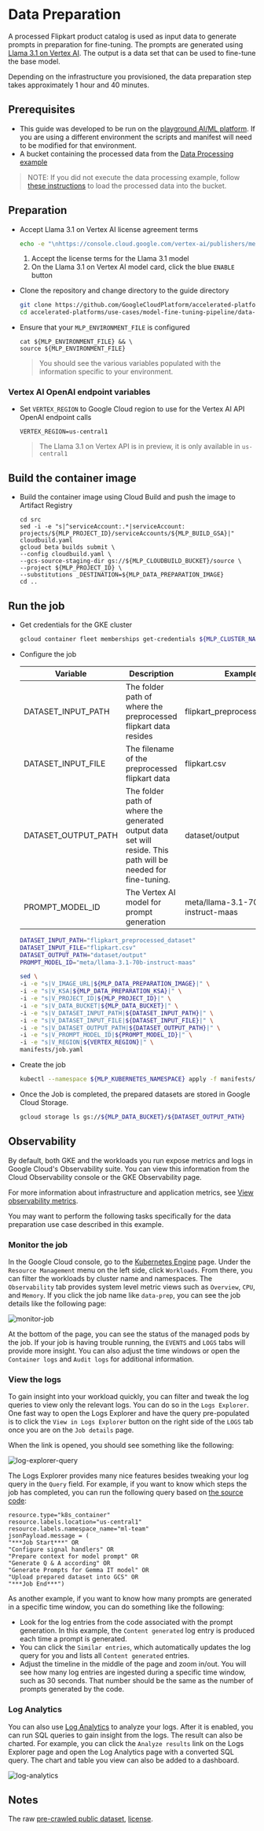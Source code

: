 # Data Preparation

A processed Flipkart product catalog is used as input data to generate prompts
in preparation for fine-tuning. The prompts are generated using
[Llama 3.1 on Vertex AI](https://console.cloud.google.com/vertex-ai/publishers/meta/model-garden/llama-3.1-405b-instruct-maas).
The output is a data set that can be used to fine-tune the base model.

Depending on the infrastructure you provisioned, the data preparation step takes
approximately 1 hour and 40 minutes.

## Prerequisites

- This guide was developed to be run on the
  [playground AI/ML platform](/platforms/gke-aiml/playground/README.md). If you
  are using a different environment the scripts and manifest will need to be
  modified for that environment.
- A bucket containing the processed data from the
  [Data Processing example](/use-cases/model-fine-tuning-pipeline/data-processing/ray/README.md)

> NOTE: If you did not execute the data processing example, follow
> [these instructions](/use-cases/prerequisites/processed-data.md) to load the
> processed data into the bucket.

## Preparation

- Accept Llama 3.1 on Vertex AI license agreement terms

  ```sh
  echo -e "\nhttps://console.cloud.google.com/vertex-ai/publishers/meta/model-garden/llama-3.1-405b-instruct-maas\n"
  ```

  1. Accept the license terms for the Llama 3.1 model
  1. On the Llama 3.1 on Vertex AI model card, click the blue `ENABLE` button

- Clone the repository and change directory to the guide directory

  ```sh
  git clone https://github.com/GoogleCloudPlatform/accelerated-platforms && \
  cd accelerated-platforms/use-cases/model-fine-tuning-pipeline/data-preparation/gemma-it
  ```

- Ensure that your `MLP_ENVIRONMENT_FILE` is configured

  ```
  cat ${MLP_ENVIRONMENT_FILE} && \
  source ${MLP_ENVIRONMENT_FILE}
  ```

  > You should see the various variables populated with the information specific
  > to your environment.

### Vertex AI OpenAI endpoint variables

- Set `VERTEX_REGION` to Google Cloud region to use for the Vertex AI API OpenAI
  endpoint calls

  ```
  VERTEX_REGION=us-central1
  ```

  > The Llama 3.1 on Vertex API is in preview, it is only available in
  > `us-central1`

## Build the container image

- Build the container image using Cloud Build and push the image to Artifact
  Registry

  ```
  cd src
  sed -i -e "s|^serviceAccount:.*|serviceAccount: projects/${MLP_PROJECT_ID}/serviceAccounts/${MLP_BUILD_GSA}|" cloudbuild.yaml
  gcloud beta builds submit \
  --config cloudbuild.yaml \
  --gcs-source-staging-dir gs://${MLP_CLOUDBUILD_BUCKET}/source \
  --project ${MLP_PROJECT_ID} \
  --substitutions _DESTINATION=${MLP_DATA_PREPARATION_IMAGE}
  cd ..
  ```

## Run the job

- Get credentials for the GKE cluster

  ```sh
  gcloud container fleet memberships get-credentials ${MLP_CLUSTER_NAME} --project ${MLP_PROJECT_ID}
  ```

- Configure the job

  | Variable            | Description                                                                                                   | Example                          |
  | ------------------- | ------------------------------------------------------------------------------------------------------------- | -------------------------------- |
  | DATASET_INPUT_PATH  | The folder path of where the preprocessed flipkart data resides                                               | flipkart_preprocessed_dataset    |
  | DATASET_INPUT_FILE  | The filename of the preprocessed flipkart data                                                                | flipkart.csv                     |
  | DATASET_OUTPUT_PATH | The folder path of where the generated output data set will reside. This path will be needed for fine-tuning. | dataset/output                   |
  | PROMPT_MODEL_ID     | The Vertex AI model for prompt generation                                                                     | meta/llama-3.1-70b-instruct-maas |

  ```sh
  DATASET_INPUT_PATH="flipkart_preprocessed_dataset"
  DATASET_INPUT_FILE="flipkart.csv"
  DATASET_OUTPUT_PATH="dataset/output"
  PROMPT_MODEL_ID="meta/llama-3.1-70b-instruct-maas"
  ```

  ```sh
  sed \
  -i -e "s|V_IMAGE_URL|${MLP_DATA_PREPARATION_IMAGE}|" \
  -i -e "s|V_KSA|${MLP_DATA_PREPARATION_KSA}|" \
  -i -e "s|V_PROJECT_ID|${MLP_PROJECT_ID}|" \
  -i -e "s|V_DATA_BUCKET|${MLP_DATA_BUCKET}|" \
  -i -e "s|V_DATASET_INPUT_PATH|${DATASET_INPUT_PATH}|" \
  -i -e "s|V_DATASET_INPUT_FILE|${DATASET_INPUT_FILE}|" \
  -i -e "s|V_DATASET_OUTPUT_PATH|${DATASET_OUTPUT_PATH}|" \
  -i -e "s|V_PROMPT_MODEL_ID|${PROMPT_MODEL_ID}|" \
  -i -e "s|V_REGION|${VERTEX_REGION}|" \
  manifests/job.yaml
  ```

- Create the job

  ```sh
  kubectl --namespace ${MLP_KUBERNETES_NAMESPACE} apply -f manifests/job.yaml
  ```

- Once the Job is completed, the prepared datasets are stored in Google Cloud
  Storage.

  ```sh
  gcloud storage ls gs://${MLP_DATA_BUCKET}/${DATASET_OUTPUT_PATH}
  ```

## Observability

By default, both GKE and the workloads you run expose metrics and logs in Google
Cloud's Observability suite. You can view this information from the Cloud
Observability console or the GKE Observability page.

For more information about infrastructure and application metrics, see
[View observability metrics](https://cloud.google.com/kubernetes-engine/docs/how-to/view-observability-metrics).

You may want to perform the following tasks specifically for the data
preparation use case described in this example.

### Monitor the job

In the Google Cloud console, go to the
[Kubernetes Engine](https://console.cloud.google.com/kubernetes) page. Under the
`Resource Management` menu on the left side, click `Workloads`. From there, you
can filter the workloads by cluster name and namespaces. The `Observability` tab
provides system level metric views such as `Overview`, `CPU`, and `Memory`. If
you click the job name like `data-prep`, you can see the job details like the
following page:

![monitor-job](/docs/use-cases/model-fine-tuning-pipeline/data-preparation/gemma-it/images/monitor-job.png)

At the bottom of the page, you can see the status of the managed pods by the
job. If your job is having trouble running, the `EVENTS` and `LOGS` tabs will
provide more insight. You can also adjust the time windows or open the
`Container logs` and `Audit logs` for additional information.

### View the logs

To gain insight into your workload quickly, you can filter and tweak the log
queries to view only the relevant logs. You can do so in the `Logs Explorer`.
One fast way to open the Logs Explorer and have the query pre-populated is to
click the `View in Logs Explorer` button on the right side of the `LOGS` tab
once you are on the `Job details` page.

When the link is opened, you should see something like the following:

![log-explorer-query](/docs/use-cases/model-fine-tuning-pipeline/data-preparation/gemma-it/images/log-explorer-query.png)

The Logs Explorer provides many nice features besides tweaking your log query in
the `Query` field. For example, if you want to know which steps the job has
completed, you can run the following query based on
[the source code](src/dataprep.py#L318):

```shell
resource.type="k8s_container"
resource.labels.location="us-central1"
resource.labels.namespace_name="ml-team"
jsonPayload.message = (
"***Job Start***" OR
"Configure signal handlers" OR
"Prepare context for model prompt" OR
"Generate Q & A according" OR
"Generate Prompts for Gemma IT model" OR
"Upload prepared dataset into GCS" OR
"***Job End***")
```

As another example, if you want to know how many prompts are generated in a
specific time window, you can do something like the following:

- Look for the log entries from the code associated with the prompt generation.
  In this example, the `Content generated` log entry is produced each time a
  prompt is generated.
- You can click the `Similar entries`, which automatically updates the log query
  for you and lists all `Content generated` entries.
- Adjust the timeline in the middle of the page and zoom in/out. You will see
  how many log entries are ingested during a specific time window, such as 30
  seconds. That number should be the same as the number of prompts generated by
  the code.

### Log Analytics

You can also use
[Log Analytics](https://cloud.google.com/logging/docs/analyze/query-and-view) to
analyze your logs. After it is enabled, you can run SQL queries to gain insight
from the logs. The result can also be charted. For example, you can click the
`Analyze results` link on the Logs Explorer page and open the Log Analytics page
with a converted SQL query. The chart and table you view can also be added to a
dashboard.

![log-analytics](/docs/use-cases/model-fine-tuning-pipeline/data-preparation/gemma-it/images/log-analytics.png)

## Notes

The raw
[pre-crawled public dataset](https://www.kaggle.com/datasets/PromptCloudHQ/flipkart-products),
[license](https://creativecommons.org/licenses/by-sa/4.0/).

